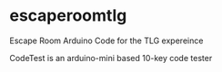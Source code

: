 # escaperoomtlg
Escape Room Arduino Code for the TLG expereince

CodeTest is an arduino-mini based 10-key code tester
